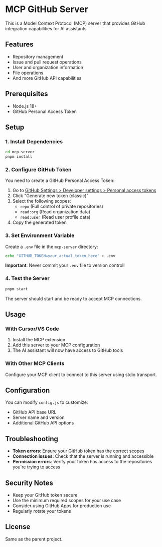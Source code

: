 # MCP GitHub Server

This is a Model Context Protocol (MCP) server that provides GitHub integration capabilities for AI assistants.

## Features

- Repository management
- Issue and pull request operations
- User and organization information
- File operations
- And more GitHub API capabilities

## Prerequisites

- Node.js 18+ 
- GitHub Personal Access Token

## Setup

### 1. Install Dependencies

```bash
cd mcp-server
pnpm install
```

### 2. Configure GitHub Token

You need to create a GitHub Personal Access Token:

1. Go to [GitHub Settings > Developer settings > Personal access tokens](https://github.com/settings/tokens)
2. Click "Generate new token (classic)"
3. Select the following scopes:
   - `repo` (Full control of private repositories)
   - `read:org` (Read organization data)
   - `read:user` (Read user profile data)
4. Copy the generated token

### 3. Set Environment Variable

Create a `.env` file in the `mcp-server` directory:

```bash
echo "GITHUB_TOKEN=your_actual_token_here" > .env
```

**Important**: Never commit your `.env` file to version control!

### 4. Test the Server

```bash
pnpm start
```

The server should start and be ready to accept MCP connections.

## Usage

### With Cursor/VS Code

1. Install the MCP extension
2. Add this server to your MCP configuration
3. The AI assistant will now have access to GitHub tools

### With Other MCP Clients

Configure your MCP client to connect to this server using stdio transport.

## Configuration

You can modify `config.js` to customize:
- GitHub API base URL
- Server name and version
- Additional GitHub API options

## Troubleshooting

- **Token errors**: Ensure your GitHub token has the correct scopes
- **Connection issues**: Check that the server is running and accessible
- **Permission errors**: Verify your token has access to the repositories you're trying to access

## Security Notes

- Keep your GitHub token secure
- Use the minimum required scopes for your use case
- Consider using GitHub Apps for production use
- Regularly rotate your tokens

## License

Same as the parent project.

